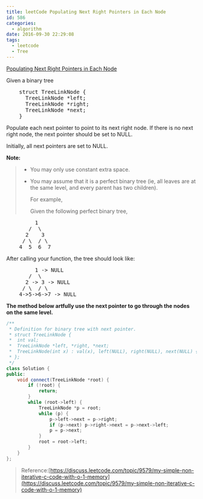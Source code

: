 ```yaml
---
title: leetCode Populating Next Right Pointers in Each Node
id: 586
categories:
  - algorithm
date: 2016-09-30 22:29:08
tags:
  - leetcode
  - Tree
---
```


[Populating Next Right Pointers in Each Node](https://leetcode.com/problems/populating-next-right-pointers-in-each-node/)

Given a binary tree

<pre>
    struct TreeLinkNode {
      TreeLinkNode *left;
      TreeLinkNode *right;
      TreeLinkNode *next;
    }
</pre>

Populate each next pointer to point to its next right node. If there is no next right node, the next pointer should be set to NULL.

Initially, all next pointers are set to NULL.

**Note:**

> *   You may only use constant extra space.
> *   You may assume that it is a perfect binary tree (ie, all leaves are at the same level, and every parent has two children).
> 
>       For example,
> 
>       Given the following perfect binary tree,

<pre>
         1
       /  \
      2    3
     / \  / \
    4  5  6  7
</pre>

After calling your function, the tree should look like:

<pre>
         1 -> NULL
       /  \
      2 -> 3 -> NULL
     / \  / \
    4->5->6->7 -> NULL
</pre>

**The method below artfully use the next pointer to go through the nodes on the same level.**



``` cpp
/**
 * Definition for binary tree with next pointer.
 * struct TreeLinkNode {
 *  int val;
 *  TreeLinkNode *left, *right, *next;
 *  TreeLinkNode(int x) : val(x), left(NULL), right(NULL), next(NULL) {}
 * };
 */
class Solution {
public:
    void connect(TreeLinkNode *root) {
        if (!root) {
            return;
        }
        while (root->left) {
            TreeLinkNode *p = root;
            while (p) {
                p->left->next = p->right;
                if (p->next) p->right->next = p->next->left;
                p = p->next;
            }
            root = root->left;
        }
    }
};
```

> Reference:[https://discuss.leetcode.com/topic/9579/my-simple-non-iterative-c-code-with-o-1-memory](https://discuss.leetcode.com/topic/9579/my-simple-non-iterative-c-code-with-o-1-memory)